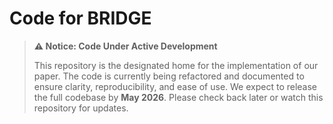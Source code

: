 # Code for BRIDGE

> **⚠️ Notice: Code Under Active Development**
> 
> This repository is the designated home for the implementation of our paper. The code is currently being refactored and documented to ensure clarity, reproducibility, and ease of use. We expect to release the full codebase by **May 2026**. Please check back later or watch this repository for updates.
>

